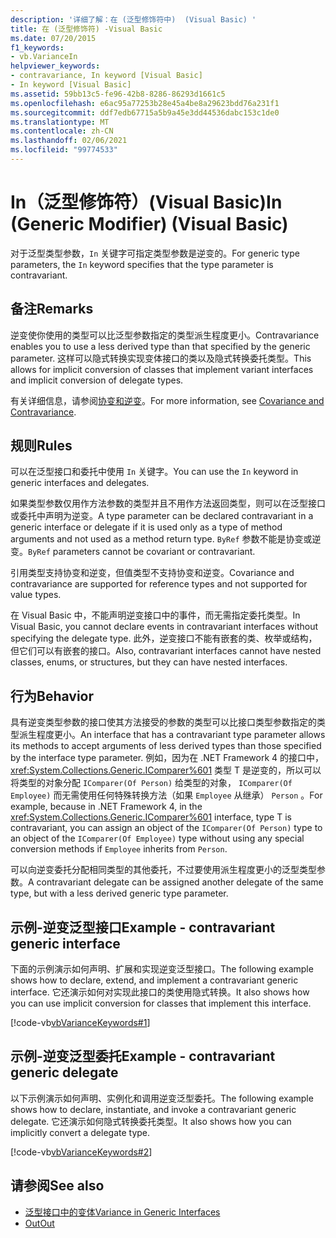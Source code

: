 ```yaml
---
description: '详细了解：在 (泛型修饰符中)  (Visual Basic) '
title: 在 (泛型修饰符) -Visual Basic
ms.date: 07/20/2015
f1_keywords:
- vb.VarianceIn
helpviewer_keywords:
- contravariance, In keyword [Visual Basic]
- In keyword [Visual Basic]
ms.assetid: 59bb13c5-fe96-42b8-8286-86293d1661c5
ms.openlocfilehash: e6ac95a77253b28e45a4be8a29623bdd76a231f1
ms.sourcegitcommit: ddf7edb67715a5b9a45e3dd44536dabc153c1de0
ms.translationtype: MT
ms.contentlocale: zh-CN
ms.lasthandoff: 02/06/2021
ms.locfileid: "99774533"
---
```

# <a name="in-generic-modifier-visual-basic"></a><span data-ttu-id="9dc87-103">In（泛型修饰符）(Visual Basic)</span><span class="sxs-lookup"><span data-stu-id="9dc87-103">In (Generic Modifier) (Visual Basic)</span></span>

<span data-ttu-id="9dc87-104">对于泛型类型参数，`In` 关键字可指定类型参数是逆变的。</span><span class="sxs-lookup"><span data-stu-id="9dc87-104">For generic type parameters, the `In` keyword specifies that the type parameter is contravariant.</span></span>

## <a name="remarks"></a><span data-ttu-id="9dc87-105">备注</span><span class="sxs-lookup"><span data-stu-id="9dc87-105">Remarks</span></span>

<span data-ttu-id="9dc87-106">逆变使你使用的类型可以比泛型参数指定的类型派生程度更小。</span><span class="sxs-lookup"><span data-stu-id="9dc87-106">Contravariance enables you to use a less derived type than that specified by the generic parameter.</span></span> <span data-ttu-id="9dc87-107">这样可以隐式转换实现变体接口的类以及隐式转换委托类型。</span><span class="sxs-lookup"><span data-stu-id="9dc87-107">This allows for implicit conversion of classes that implement variant interfaces and implicit conversion of delegate types.</span></span>

<span data-ttu-id="9dc87-108">有关详细信息，请参阅[协变和逆变](../../programming-guide/concepts/covariance-contravariance/index.md)。</span><span class="sxs-lookup"><span data-stu-id="9dc87-108">For more information, see [Covariance and Contravariance](../../programming-guide/concepts/covariance-contravariance/index.md).</span></span>

## <a name="rules"></a><span data-ttu-id="9dc87-109">规则</span><span class="sxs-lookup"><span data-stu-id="9dc87-109">Rules</span></span>

<span data-ttu-id="9dc87-110">可以在泛型接口和委托中使用 `In` 关键字。</span><span class="sxs-lookup"><span data-stu-id="9dc87-110">You can use the `In` keyword in generic interfaces and delegates.</span></span>
  
<span data-ttu-id="9dc87-111">如果类型参数仅用作方法参数的类型并且不用作方法返回类型，则可以在泛型接口或委托中声明为逆变。</span><span class="sxs-lookup"><span data-stu-id="9dc87-111">A type parameter can be declared contravariant in a generic interface or delegate if it is used only as a type of method arguments and not used as a method return type.</span></span> <span data-ttu-id="9dc87-112">`ByRef` 参数不能是协变或逆变。</span><span class="sxs-lookup"><span data-stu-id="9dc87-112">`ByRef` parameters cannot be covariant or contravariant.</span></span>

<span data-ttu-id="9dc87-113">引用类型支持协变和逆变，但值类型不支持协变和逆变。</span><span class="sxs-lookup"><span data-stu-id="9dc87-113">Covariance and contravariance are supported for reference types and not supported for value types.</span></span>

<span data-ttu-id="9dc87-114">在 Visual Basic 中，不能声明逆变接口中的事件，而无需指定委托类型。</span><span class="sxs-lookup"><span data-stu-id="9dc87-114">In Visual Basic, you cannot declare events in contravariant interfaces without specifying the delegate type.</span></span> <span data-ttu-id="9dc87-115">此外，逆变接口不能有嵌套的类、枚举或结构，但它们可以有嵌套的接口。</span><span class="sxs-lookup"><span data-stu-id="9dc87-115">Also, contravariant interfaces cannot have nested classes, enums, or structures, but they can have nested interfaces.</span></span>

## <a name="behavior"></a><span data-ttu-id="9dc87-116">行为</span><span class="sxs-lookup"><span data-stu-id="9dc87-116">Behavior</span></span>

<span data-ttu-id="9dc87-117">具有逆变类型参数的接口使其方法接受的参数的类型可以比接口类型参数指定的类型派生程度更小。</span><span class="sxs-lookup"><span data-stu-id="9dc87-117">An interface that has a contravariant type parameter allows its methods to accept arguments of less derived types than those specified by the interface type parameter.</span></span> <span data-ttu-id="9dc87-118">例如，因为在 .NET Framework 4 的接口中， <xref:System.Collections.Generic.IComparer%601> 类型 T 是逆变的，所以可以将类型的对象分配 `IComparer(Of Person)` 给类型的对象， `IComparer(Of Employee)` 而无需使用任何特殊转换方法（如果 `Employee` 从继承） `Person` 。</span><span class="sxs-lookup"><span data-stu-id="9dc87-118">For example, because in .NET Framework 4, in the <xref:System.Collections.Generic.IComparer%601> interface, type T is contravariant, you can assign an object of the `IComparer(Of Person)` type to an object of the `IComparer(Of Employee)` type without using any special conversion methods if `Employee` inherits from `Person`.</span></span>

<span data-ttu-id="9dc87-119">可以向逆变委托分配相同类型的其他委托，不过要使用派生程度更小的泛型类型参数。</span><span class="sxs-lookup"><span data-stu-id="9dc87-119">A contravariant delegate can be assigned another delegate of the same type, but with a less derived generic type parameter.</span></span>

## <a name="example---contravariant-generic-interface"></a><span data-ttu-id="9dc87-120">示例-逆变泛型接口</span><span class="sxs-lookup"><span data-stu-id="9dc87-120">Example - contravariant generic interface</span></span>

<span data-ttu-id="9dc87-121">下面的示例演示如何声明、扩展和实现逆变泛型接口。</span><span class="sxs-lookup"><span data-stu-id="9dc87-121">The following example shows how to declare, extend, and implement a contravariant generic interface.</span></span> <span data-ttu-id="9dc87-122">它还演示如何对实现此接口的类使用隐式转换。</span><span class="sxs-lookup"><span data-stu-id="9dc87-122">It also shows how you can use implicit conversion for classes that implement this interface.</span></span>

[!code-vb[vbVarianceKeywords#1](~/samples/snippets/visualbasic/VS_Snippets_VBCSharp/vbvariancekeywords/vb/module1.vb#1)]

## <a name="example---contravariant-generic-delegate"></a><span data-ttu-id="9dc87-123">示例-逆变泛型委托</span><span class="sxs-lookup"><span data-stu-id="9dc87-123">Example - contravariant generic delegate</span></span>

<span data-ttu-id="9dc87-124">以下示例演示如何声明、实例化和调用逆变泛型委托。</span><span class="sxs-lookup"><span data-stu-id="9dc87-124">The following example shows how to declare, instantiate, and invoke a contravariant generic delegate.</span></span> <span data-ttu-id="9dc87-125">它还演示如何隐式转换委托类型。</span><span class="sxs-lookup"><span data-stu-id="9dc87-125">It also shows how you can implicitly convert a delegate type.</span></span>

[!code-vb[vbVarianceKeywords#2](~/samples/snippets/visualbasic/VS_Snippets_VBCSharp/vbvariancekeywords/vb/module1.vb#2)]

## <a name="see-also"></a><span data-ttu-id="9dc87-126">请参阅</span><span class="sxs-lookup"><span data-stu-id="9dc87-126">See also</span></span>

- [<span data-ttu-id="9dc87-127">泛型接口中的变体</span><span class="sxs-lookup"><span data-stu-id="9dc87-127">Variance in Generic Interfaces</span></span>](../../programming-guide/concepts/covariance-contravariance/variance-in-generic-interfaces.md)
- [<span data-ttu-id="9dc87-128">Out</span><span class="sxs-lookup"><span data-stu-id="9dc87-128">Out</span></span>](out-generic-modifier.md)
